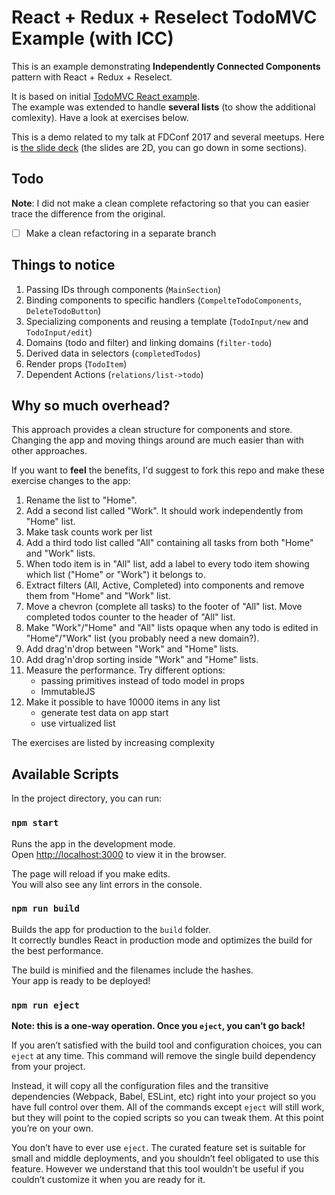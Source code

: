 # React + Redux + Reselect TodoMVC Example (with ICC)

This is an example demonstrating **Independently Connected Components** pattern with React + Redux + Reselect.
 
It is based on initial [TodoMVC React example](https://github.com/reactjs/redux/tree/master/examples/todomvc).  
The example was extended to handle **several lists** (to show the additional comlexity). Have a look at exercises below.

This is a demo related to my talk at FDConf 2017 and several meetups. Here is [the slide deck](http://slides.com/mr-mig/microsoft-to-do-23) (the slides are 2D, you can go down in some sections).

## Todo
**Note**: I did not make a clean complete refactoring so that you can easier trace the difference from the original.

- [ ] Make a clean refactoring in a separate branch 

## Things to notice 

1. Passing IDs through components (`MainSection`)
1. Binding components to specific handlers (`CompelteTodoComponents`, `DeleteTodoButton`)
1. Specializing components and reusing a template (`TodoInput/new` and `TodoInput/edit`)
1. Domains (todo and filter) and linking domains (`filter-todo`)
1. Derived data in selectors (`completedTodos`)
1. Render props (`TodoItem`)
1. Dependent Actions (`relations/list->todo`)

## Why so much overhead? 

This approach provides a clean structure for components and store.  
Changing the app and moving things around are much easier than with other approaches.
 
If you want to **feel** the benefits, I'd suggest to fork this repo and make these exercise changes to the app:

1. Rename the list to "Home".
1. Add a second list called "Work". It should work independently from "Home" list.
1. Make task counts work per list
1. Add a third todo list called "All" containing all tasks from both "Home" and "Work" lists.
1. When todo item is in "All" list, add a label to every todo item showing which list ("Home" or "Work") it belongs to.
1. Extract filters (All, Active, Completed) into components and remove them from "Home" and "Work" list.
1. Move a chevron (complete all tasks) to the footer of "All" list. Move completed todos counter to the header of "All" list.
1. Make "Work"/"Home" and "All" lists opaque when any todo is edited in "Home"/"Work" list (you probably need a new domain?).
1. Add drag'n'drop between "Work" and "Home" lists.
1. Add drag'n'drop sorting inside "Work" and "Home" lists.
1. Measure the performance. Try different options:  
    - passing primitives instead of todo model in props
    - ImmutableJS 
1. Make it possible to have 10000 items in any list  
    - generate test data on app start
    - use virtualized list
    
The exercises are listed by increasing complexity

## Available Scripts

In the project directory, you can run:

### `npm start`

Runs the app in the development mode.<br>
Open [http://localhost:3000](http://localhost:3000) to view it in the browser.

The page will reload if you make edits.<br>
You will also see any lint errors in the console.

### `npm run build`

Builds the app for production to the `build` folder.<br>
It correctly bundles React in production mode and optimizes the build for the best performance.

The build is minified and the filenames include the hashes.<br>
Your app is ready to be deployed!

### `npm run eject`

**Note: this is a one-way operation. Once you `eject`, you can’t go back!**

If you aren’t satisfied with the build tool and configuration choices, you can `eject` at any time. This command will remove the single build dependency from your project.

Instead, it will copy all the configuration files and the transitive dependencies (Webpack, Babel, ESLint, etc) right into your project so you have full control over them. All of the commands except `eject` will still work, but they will point to the copied scripts so you can tweak them. At this point you’re on your own.

You don’t have to ever use `eject`. The curated feature set is suitable for small and middle deployments, and you shouldn’t feel obligated to use this feature. However we understand that this tool wouldn’t be useful if you couldn’t customize it when you are ready for it.
